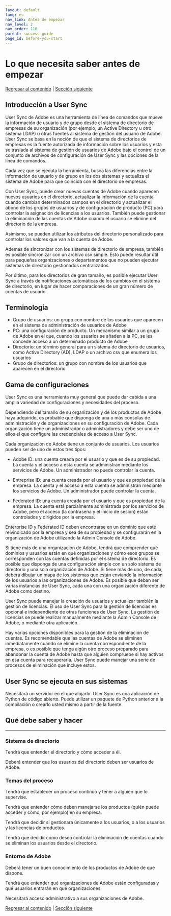 ```yaml
---
layout: default
lang: es
nav_link: Antes de empezar
nav_level: 2
nav_order: 110
parent: success-guide
page_id: before-you-start
---
```


# Lo que necesita saber antes de empezar

[Regresar al contenido](index.md) \| [Sección siguiente](layout_orgs.md)

## Introducción a User Sync

User Sync de Adobe es una herramienta de línea de comandos que mueve la información de usuario y de grupo desde el sistema de directorio de empresas de su organización (por ejemplo, un Active Directory u otro sistema LDAP) u otras fuentes al sistema de gestión del usuario de Adobe. User Sync se basa en la noción de que el sistema de directorios de empresas es la fuente autorizada de información sobre los usuarios y esta se traslada al sistema de gestión de usuarios de Adobe bajo el control de un conjunto de archivos de configuración de User Sync y las opciones de la línea de comandos.

Cada vez que se ejecuta la herramienta, busca las diferencias entre la información de usuario y de grupo en los dos sistemas y actualiza el sistema de Adobe para que coincida con el directorio de empresas.

Con User Sync, puede crear nuevas cuentas de Adobe cuando aparecen nuevos usuarios en el directorio, actualizar la información de la cuenta cuando cambian determinados campos en el directorio y actualizar el abono de los grupos de usuarios y de configuración de producto (PC) para controlar la asignación de licencias a los usuarios. También puede gestionar la eliminación de las cuentas de Adobe cuando el usuario se elimine del directorio de la empresa.

Asimismo, se pueden utilizar los atributos del directorio personalizado para controlar los valores que van a la cuenta de Adobe.

Además de sincronizar con los sistemas de directorio de empresa, también es posible sincronizar con un archivo csv simple. Esto puede resultar útil para pequeñas organizaciones o departamentos que no pueden ejecutar sistemas de directorio gestionados centralizados.

Por último, para los directorios de gran tamaño, es posible ejecutar User Sync a través de notificaciones automáticas de los cambios en el sistema de directorio, en lugar de hacer comparaciones de un gran número de cuentas de usuario.

## Terminología

- Grupo de usuarios: un grupo con nombre de los usuarios que aparecen en el sistema de administración de usuarios de Adobe
- PC: una configuración de producto. Un mecanismo similar a un grupo de Adobe en el que, cuando los usuarios se añaden a la PC, se les concede acceso a un determinado producto de Adobe
- Directorio: un término general para un sistema de directorio de usuarios, como Active Directory (AD), LDAP o un archivo csv que enumera los usuarios
- Grupo de directorios: un grupo con nombre de los usuarios que aparecen en el directorio

 

## Gama de configuraciones
User Sync es una herramienta muy general que puede dar cabida a una amplia variedad de configuraciones y necesidades del proceso.

Dependiendo del tamaño de su organización y de los productos de Adobe haya adquirido, es probable que disponga de una o más consolas de administración y de organizaciones en su configuración de Adobe. Cada organización tiene un administrador o administradores y debe ser uno de ellos el que configure las credenciales de acceso a User Sync.

Cada organización de Adobe tiene un conjunto de usuarios. Los usuarios pueden ser de uno de estos tres tipos:

- Adobe ID: una cuenta creada por el usuario y que es de su propiedad. La cuenta y el acceso a esta cuenta se administran mediante los servicios de Adobe. Un administrador no puede controlar la cuenta.

- Entreprise ID: una cuenta creada por el usuario y que es propiedad de la empresa. La cuenta y el acceso a esta cuenta se administran mediante los servicios de Adobe. Un administrador puede controlar la cuenta.

- Federated ID: una cuenta creada por el usuario y que es propiedad de la empresa. La cuenta está parcialmente administrada por los servicios de Adobe, pero el acceso (la contraseña y el inicio de sesión) están controlados y dirigidos por la empresa.

Enterprise ID y Federated ID deben encontrarse en un dominio que esté reivindicado por la empresa y sea de su propiedad y se configurarán en la organización de Adobe utilizando la Admin Console de Adobe.

Si tiene más de una organización de Adobe, tendrá que comprender qué dominios y usuarios están en qué organizaciones y cómo esos grupos se corresponden con las cuentas definidas por el sistema de directorio. Es posible que disponga de una configuración simple con un solo sistema de directorio y una sola organización de Adobe. Si tiene más de uno, de cada, deberá dibujar un mapa de los sistemas que están enviando la información de los usuarios a las organizaciones de Adobe. Es posible que deban ser varias instancias de User Sync, cada una con una organización diferente de Adobe como destino.

User Sync puede manejar la creación de usuarios y actualizar también la gestión de licencias. El uso de User Sync para la gestión de licencias es opcional e independiente de otras funciones de User Sync. La gestión de licencias se puede realizar manualmente mediante la Admin Console de Adobe, o mediante otra aplicación.

Hay varias opciones disponibles para la gestión de la eliminación de cuentas. Es recomendable que las cuentas de Adobe se eliminen inmediatamente cuando se elimine la cuenta correspondiente de la empresa, o es posible que tenga algún otro proceso preparado para abandonar la cuenta de Adobe hasta que alguien compruebe si hay activos en esa cuenta para recuperarla. User Sync puede manejar una serie de procesos de eliminación que incluye estos.


## User Sync se ejecuta en sus sistemas
Necesitará un servidor en el que alojarlo. User Sync es una aplicación de Python de código abierto. Puede utilizar un paquete de Python anterior a la compilación o crearlo usted mismo a partir de la fuente.

## Qué debe saber y hacer

----------

### Sistema de directorio
Tendrá que entender el directorio y cómo acceder a él.

Deberá entender que los usuarios del directorio deben ser usuarios de Adobe.

### Temas del proceso
Tendrá que establecer un proceso continuo y tener a alguien que lo supervise.

Tendrá que entender cómo deben manejarse los productos (quién puede acceder y cómo, por ejemplo) en su empresa.

Tendrá que decidir si gestionará únicamente a los usuarios, o a los usuarios y las licencias de productos.

Tendrá que decidir cómo desea controlar la eliminación de cuentas cuando se eliminan los usuarios desde el directorio.

### Entorno de Adobe
Deberá tener un buen conocimiento de los productos de Adobe de que dispone.

Tendrá que entender qué organizaciones de Adobe están configuradas y qué usuarios entrarán en qué organizaciones.

Necesitará acceso administrativo a sus organizaciones de Adobe.

[Regresar al contenido](index.md) \|  [Sección siguiente](layout_orgs.md)
